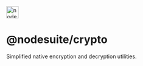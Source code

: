 <img alt="nodesuite" src="https://user-images.githubusercontent.com/65471523/183563697-5401a9f6-efec-4cf3-a907-9ad66721659f.png" height="32" />

# @nodesuite/crypto

Simplified native encryption and decryption utilities.
